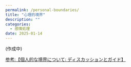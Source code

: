 ```yaml
---
permalink: /personal-boundaries/
title: "心理的境界"
description: ""
categories:
  - 感情処理
date: 2025-01-14
---
```

(作成中)

[参考:【個人的な境界について: ディスカッションとガイド】](https://pjdhiro.blogspot.com/2023/10/about-personal-boundaries-discussion.html)